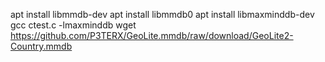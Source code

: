 
apt install libmmdb-dev
apt install libmmdb0
apt install libmaxminddb-dev
gcc ctest.c -lmaxminddb
wget https://github.com/P3TERX/GeoLite.mmdb/raw/download/GeoLite2-Country.mmdb

